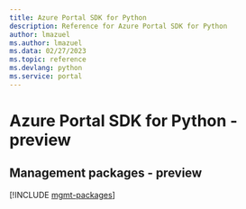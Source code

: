 ```yaml
---
title: Azure Portal SDK for Python
description: Reference for Azure Portal SDK for Python
author: lmazuel
ms.author: lmazuel
ms.data: 02/27/2023
ms.topic: reference
ms.devlang: python
ms.service: portal
---
```

# Azure Portal SDK for Python - preview

## Management packages - preview
[!INCLUDE [mgmt-packages](portal-mgmt-index.md)]